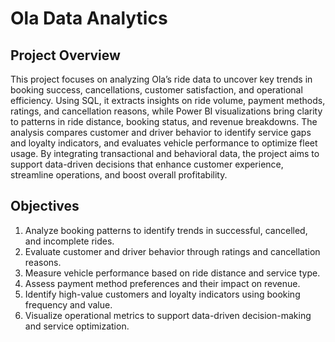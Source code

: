 # Ola Data Analytics

## Project Overview

This project focuses on analyzing Ola’s ride data to uncover key trends in booking success, cancellations, customer satisfaction, and operational efficiency. Using SQL, it extracts insights on ride volume, payment methods, ratings, and cancellation reasons, while Power BI visualizations bring clarity to patterns in ride distance, booking status, and revenue breakdowns. The analysis compares customer and driver behavior to identify service gaps and loyalty indicators, and evaluates vehicle performance to optimize fleet usage. By integrating transactional and behavioral data, the project aims to support data-driven decisions that enhance customer experience, streamline operations, and boost overall profitability.

## Objectives

1. Analyze booking patterns to identify trends in successful, cancelled, and incomplete rides.  
2. Evaluate customer and driver behavior through ratings and cancellation reasons.  
3. Measure vehicle performance based on ride distance and service type.  
4. Assess payment method preferences and their impact on revenue.  
5. Identify high-value customers and loyalty indicators using booking frequency and value.  
6. Visualize operational metrics to support data-driven decision-making and service optimization.

